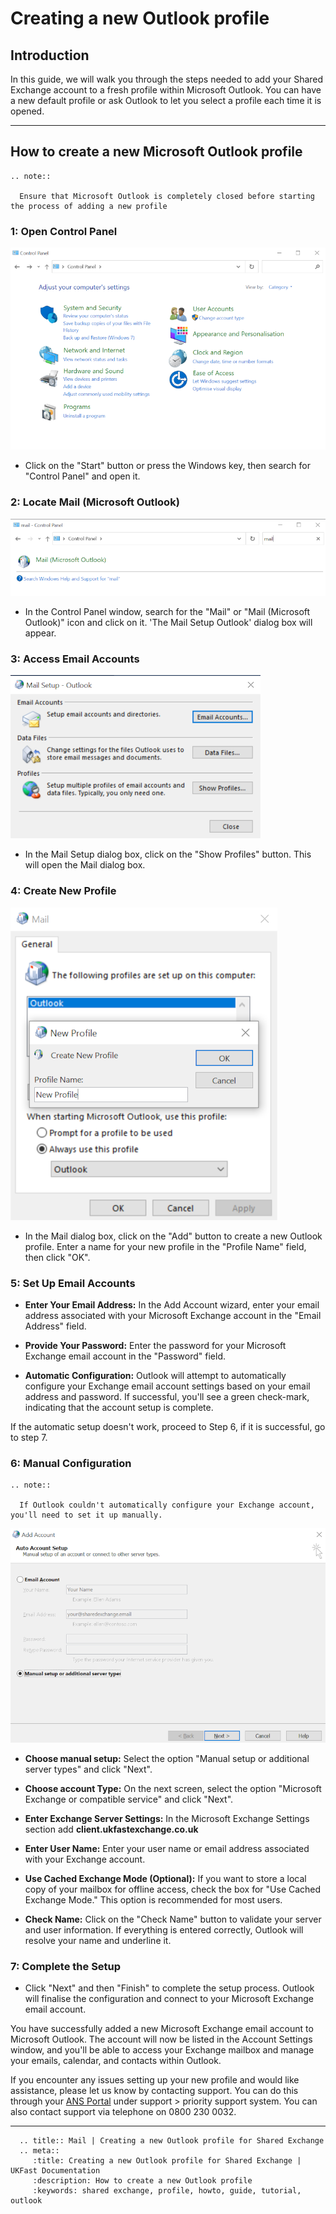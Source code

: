 # Creating a new Outlook profile

## Introduction

In this guide, we will walk you through the steps needed to add your Shared Exchange account to a fresh profile within Microsoft Outlook. You can have a new default profile or ask Outlook to let you select a profile each time it is opened.

---

## How to create a new Microsoft Outlook profile

```eval_rst
.. note::

  Ensure that Microsoft Outlook is completely closed before starting the process of adding a new profile
```

### 1: Open Control Panel

![Open Control Panel](files/createnewoutlookprofile/new-profile-001.png)

- Click on the "Start" button or press the Windows key, then search for "Control Panel" and open it.

### 2: Locate Mail (Microsoft Outlook)

![Locate Mail](files/createnewoutlookprofile/new-profile-002.png)

- In the Control Panel window, search for the "Mail" or "Mail (Microsoft Outlook)" icon and click on it. 'The Mail Setup Outlook' dialog box will appear.

### 3: Access Email Accounts

![Access Email Accounts](files/createnewoutlookprofile/new-profile-003.png)

- In the Mail Setup dialog box, click on the "Show Profiles" button. This will open the Mail dialog box.

### 4: Create New Profile

![Access Email Accounts](files/createnewoutlookprofile/new-profile-005.png)

- In the Mail dialog box, click on the "Add" button to create a new Outlook profile. Enter a name for your new profile in the "Profile Name" field, then click "OK".

### 5: Set Up Email Accounts

- **Enter Your Email Address:** In the Add Account wizard, enter your email address associated with your Microsoft Exchange account in the "Email Address" field.

- **Provide Your Password:** Enter the password for your Microsoft Exchange email account in the "Password" field.

- **Automatic Configuration:** Outlook will attempt to automatically configure your Exchange email account settings based on your email address and password. If successful, you'll see a green check-mark, indicating that the account setup is complete.

If the automatic setup doesn't work, proceed to Step 6, if it is successful, go to step 7.

### 6: Manual Configuration

```eval_rst
.. note::

  If Outlook couldn't automatically configure your Exchange account, you'll need to set it up manually.
```

![Manual creation](files/createnewoutlookprofile/new-profile-007.png)

- **Choose manual setup:** Select the option "Manual setup or additional server types" and click "Next".

- **Choose account Type:** On the next screen, select the option "Microsoft Exchange or compatible service" and click "Next".

- **Enter Exchange Server Settings:** In the Microsoft Exchange Settings section add **client.ukfastexchange.co.uk**

- **Enter User Name:** Enter your user name or email address associated with your Exchange account.

- **Use Cached Exchange Mode (Optional):** If you want to store a local copy of your mailbox for offline access, check the box for "Use Cached Exchange Mode." This option is recommended for most users.

- **Check Name:** Click on the "Check Name" button to validate your server and user information. If everything is entered correctly, Outlook will resolve your name and underline it.

### 7: Complete the Setup

- Click "Next" and then "Finish" to complete the setup process. Outlook will finalise the configuration and connect to your Microsoft Exchange email account.

You have successfully added a new Microsoft Exchange email account to Microsoft Outlook. The account will now be listed in the Account Settings window, and you'll be able to access your Exchange mailbox and manage your emails, calendar, and contacts within Outlook.

If you encounter any issues setting up your new profile and would like assistance, please let us know by contacting support. You can do this through your [ANS Portal](https://portal.ans.co.uk/login?url=dashboard&msg=6) under support > priority support system.
You can also contact support via telephone on 0800 230 0032.

---

```eval_rst
  .. title:: Mail | Creating a new Outlook profile for Shared Exchange
  .. meta::
     :title: Creating a new Outlook profile for Shared Exchange | UKFast Documentation
     :description: How to create a new Outlook profile
     :keywords: shared exchange, profile, howto, guide, tutorial, outlook
```
